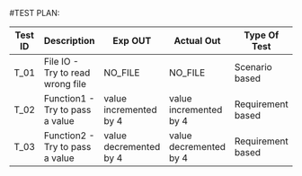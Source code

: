 #TEST PLAN:

|Test ID |	Description	                          |Exp OUT	               |Actual Out	           |Type Of Test      |
|--------|----------------------------------------|------------------------|-----------------------|------------------|
|T_01	   |File IO - Try to read wrong file        |NO_FILE	               |NO_FILE	               |Scenario based    |
|T_02	   |Function1 - Try to pass a value         |value incremented by 4  |value incremented by 4 |Requirement based |
|T_03  	 |Function2 - Try to pass a value         |value decremented by 4  |value decremented by 4 |Requirement based |
